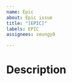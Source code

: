 ```yaml
---
name: Epic
about: Epic issue
title: "[EPIC]"
labels: EPIC
assignees: seungy0

---
```


# Description
